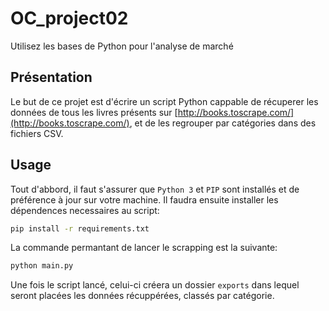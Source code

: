 # OC_project02
Utilisez les bases de Python pour l'analyse de marché
## Présentation
Le but de ce projet est d'écrire un script Python cappable de récuperer les données de tous les livres présents sur [http://books.toscrape.com/](http://books.toscrape.com/), et de les regrouper par catégories dans des fichiers CSV.
## Usage
Tout d'abbord, il faut s'assurer que `Python 3` et `PIP` sont installés et de préférence à jour sur votre machine.
Il faudra ensuite installer les dépendences necessaires au script:
```sh
pip install -r requirements.txt
```
La commande permantant de lancer le scrapping est la suivante:
```sh
python main.py
```
Une fois le script lancé, celui-ci créera un dossier `exports` dans lequel seront placées les données récuppérées, classés par catégorie.

